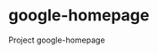 # google-homepage

Project google-homepage

<a href="http://www.theodinproject.com/web-development-101/html-css"></a>

